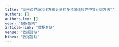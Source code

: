 ```yaml
---
title: "基于边界熵和卡方统计量的多领域适应性中文分词方法”"
authors: []
authors-key: []
year: "数据暂缺"
article-link: "数据暂缺"
venue: "数据暂缺"
bibex: "数据暂缺"
---
```


